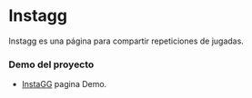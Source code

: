 # Instagg
Instagg es una página para compartir repeticiones de jugadas.

### Demo del proyecto
  - [InstaGG](https://kokorosalvaje.000webhostapp.com/) pagina Demo.
